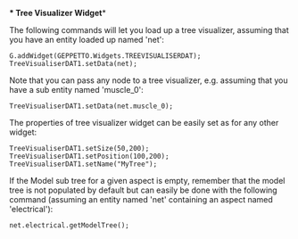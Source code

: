 **************\* Tree Visualizer Widget**************\*

The following commands will let you load up a tree visualizer, assuming
that you have an entity loaded up named 'net':

``` {.sourceCode .javascript}
G.addWidget(GEPPETTO.Widgets.TREEVISUALISERDAT);
TreeVisualiserDAT1.setData(net);
```

Note that you can pass any node to a tree visualizer, e.g. assuming that
you have a sub entity named 'muscle\_0':

``` {.sourceCode .javascript}
TreeVisualiserDAT1.setData(net.muscle_0);
```

The properties of tree visualizer widget can be easily set as for any
other widget:

``` {.sourceCode .javascript}
TreeVisualiserDAT1.setSize(50,200);
TreeVisualiserDAT1.setPosition(100,200);
TreeVisualiserDAT1.setName("MyTree");
```

If the Model sub tree for a given aspect is empty, remember that the
model tree is not populated by default but can easily be done with the
following command (assuming an entity named 'net' containing an aspect
named 'electrical'):

``` {.sourceCode .javascript}
net.electrical.getModelTree();
```
